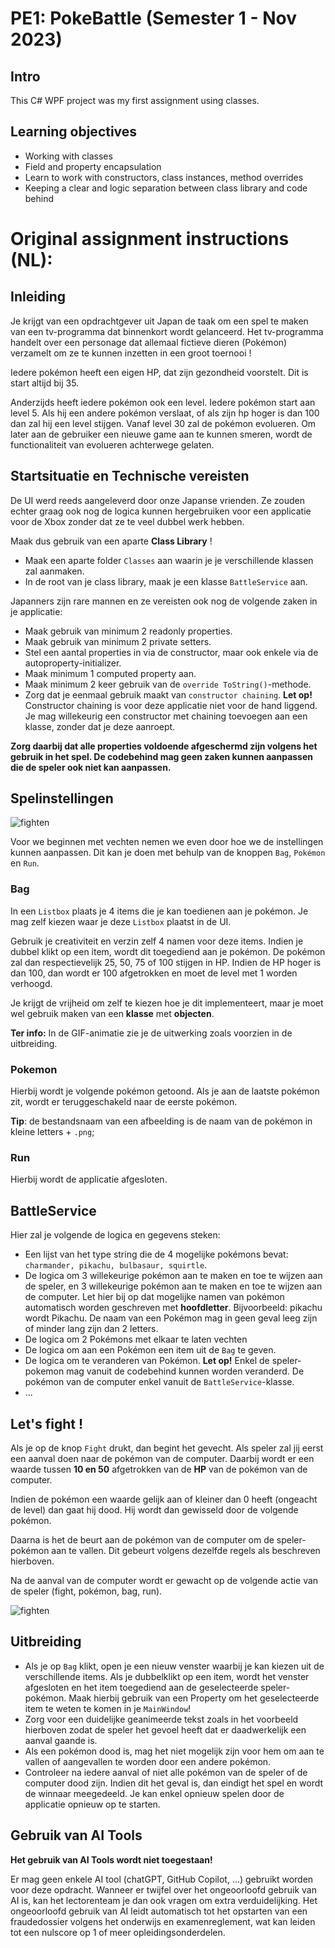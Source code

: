 # PE1: PokeBattle (Semester 1 - Nov 2023)

## Intro

This C# WPF project was my first assignment using classes.

## Learning objectives

- Working with classes
- Field and property encapsulation
- Learn to work with constructors, class instances, method overrides
- Keeping a clear and logic separation between class library and code behind

# Original assignment instructions (NL):

## Inleiding
Je krijgt van een opdrachtgever uit Japan de taak om een spel te maken van een tv-programma dat binnenkort wordt gelanceerd. Het tv-programma handelt over een personage dat allemaal fictieve dieren (Pokémon) verzamelt om ze te kunnen inzetten in een groot toernooi !

Iedere pokémon heeft een eigen HP, dat zijn gezondheid voorstelt. Dit is start altijd bij 35.

Anderzijds heeft iedere pokémon ook een level. Iedere pokémon start aan level 5. Als hij een andere pokémon verslaat, of als zijn hp hoger is dan 100 dan zal hij een level stijgen. Vanaf level 30 zal de pokémon evolueren. Om later aan de gebruiker een nieuwe game aan te kunnen smeren, wordt de functionaliteit van evolueren achterwege gelaten.

## Startsituatie en Technische vereisten
De UI werd reeds aangeleverd door onze Japanse vrienden. Ze zouden echter graag ook nog de logica kunnen hergebruiken voor een applicatie voor de Xbox zonder dat ze te veel dubbel werk hebben.

Maak dus gebruik van een aparte **Class Library** ! 

- Maak een aparte folder `Classes` aan waarin je je verschillende klassen zal aanmaken. 
- In de root van je class library, maak je een klasse `BattleService` aan.

Japanners zijn rare mannen en ze vereisten ook nog de volgende zaken in je applicatie:
  - Maak gebruik van minimum 2 readonly properties.
  - Maak gebruik van minimum 2 private setters.
  - Stel een aantal properties in via de constructor, maar ook enkele via de autoproperty-initializer.
  - Maak minimum 1 computed property aan.
  - Maak minimum 2 keer gebruik van de `override ToString()`-methode.
  - Zorg dat je eenmaal gebruik maakt van `constructor chaining`. **Let op!** Constructor chaining is voor deze applicatie niet voor de hand liggend. Je mag willekeurig een constructor met chaining toevoegen aan een klasse, zonder dat je deze aanroept.

**Zorg daarbij dat alle properties voldoende afgeschermd zijn volgens het gebruik in het spel. De codebehind mag geen zaken kunnen aanpassen die de speler ook niet kan aanpassen.**

## Spelinstellingen

![fighten](assets/pokebattle-2.gif)

Voor we beginnen met vechten nemen we even door hoe we de instellingen kunnen aanpassen. Dit kan je doen met behulp van de knoppen `Bag`, `Pokémon` en `Run`.

### Bag
In een `Listbox` plaats je 4 items die je kan toedienen aan je pokémon. Je mag zelf kiezen waar je deze `Listbox` plaatst in de UI.

Gebruik je creativiteit en verzin zelf 4 namen voor deze items. Indien je dubbel klikt op een item, wordt dit toegediend aan je pokémon. De pokémon zal dan respectievelijk 25, 50, 75 of 100 stijgen in HP. Indien de HP hoger is dan 100, dan wordt er 100 afgetrokken en moet de level met 1 worden verhoogd.

Je krijgt de vrijheid om zelf te kiezen hoe je dit implementeert, maar je moet wel gebruik maken van een **klasse** met **objecten**.  

**Ter info:** In de GIF-animatie zie je de uitwerking zoals voorzien in de uitbreiding. 

### Pokemon
Hierbij wordt je volgende pokémon getoond. Als je aan de laatste pokémon zit, wordt er teruggeschakeld naar de eerste pokémon. 

**Tip**: de bestandsnaam van een afbeelding is de naam van de pokémon in kleine letters + `.png`;

### Run
Hierbij wordt de applicatie afgesloten. 

## BattleService
 Hier zal je volgende de logica en gegevens steken:
- Een lijst van het type string die de 4 mogelijke pokémons bevat: `charmander, pikachu, bulbasaur, squirtle`. 
- De logica om 3 willekeurige pokémon aan te maken en toe te wijzen aan de speler, en 3 willekeurige pokémon aan te maken en toe te wijzen aan de computer. Let hier bij op dat mogelijke namen van pokémon automatisch worden geschreven met **hoofdletter**. Bijvoorbeeld: pikachu wordt Pikachu. De naam van een Pokémon mag in geen geval leeg zijn of minder lang zijn dan 2 letters. 
- De logica om 2 Pokémons met elkaar te laten vechten
- De logica om aan een Pokémon een item uit de `Bag` te geven.
- De logica om te veranderen van Pokémon. 
**Let op!** Enkel de speler-pokemon mag vanuit de codebehind kunnen worden veranderd. De pokémon van de computer enkel vanuit de `BattleService`-klasse.
- ...

## Let's fight !

Als je op de knop `Fight` drukt, dan begint het gevecht. Als speler zal jij eerst een aanval doen naar de pokémon van de computer. Daarbij wordt er een waarde tussen **10 en 50** afgetrokken van de **HP** van de pokémon van de computer. 

Indien de pokémon een waarde gelijk aan of kleiner dan 0 heeft (ongeacht de level) dan gaat hij dood. Hij wordt dan gewisseld door de volgende pokémon.

Daarna is het de beurt aan de pokémon van de computer om de speler-pokémon aan te vallen. Dit gebeurt volgens dezelfde regels als beschreven hierboven.

Na de aanval van de computer wordt er gewacht op de volgende actie van de speler (fight, pokémon, bag, run).

![fighten](assets/pokebattle.gif)

## Uitbreiding
- Als je op `Bag` klikt, open je een nieuw venster waarbij je kan kiezen uit de verschillende items. Als je dubbelklikt op een item,  wordt het venster afgesloten en het item toegediend aan de geselecteerde speler-pokémon. Maak hierbij gebruik van een Property om het geselecteerde item te weten te komen in je `MainWindow`!
- Zorg voor een duidelijke geanimeerde tekst zoals in het voorbeeld hierboven zodat de speler het gevoel heeft dat er daadwerkelijk een aanval gaande is.
- Als een pokémon dood is, mag het niet mogelijk zijn voor hem om aan te vallen of aangevallen te worden door een andere pokémon. 
- Controleer na iedere aanval of niet alle pokémon van de speler of de computer dood zijn. Indien dit het geval is, dan eindigt het spel en wordt de winnaar meegedeeld. Je kan enkel opnieuw spelen door de applicatie opnieuw op te starten.

## Gebruik van AI Tools
**Het gebruik van AI Tools wordt niet toegestaan!**

Er mag geen enkele AI tool (chatGPT, GitHub Copilot, ...) gebruikt worden voor deze opdracht.
Wanneer er twijfel over het ongeoorloofd gebruik van AI is, kan het lectorenteam je dan ook vragen om extra verduidelijking.
Het ongeoorloofd gebruik van AI leidt automatisch tot het opstarten van een fraudedossier volgens het onderwijs en examenreglement, wat kan leiden tot een nulscore op 1 of meer opleidingsonderdelen.
